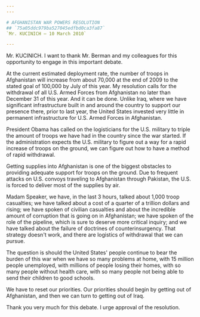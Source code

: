 ```yaml
---
---

# AFGHANISTAN WAR POWERS RESOLUTION
## `75a05ddc979ba527045edfbd0ca3fa87`
`Mr. KUCINICH — 10 March 2010`

---
```



Mr. KUCINICH. I want to thank Mr. Berman and my colleagues for this 
opportunity to engage in this important debate.

At the current estimated deployment rate, the number of troops in 
Afghanistan will increase from about 70,000 at the end of 2009 to the 
stated goal of 100,000 by July of this year. My resolution calls for 
the withdrawal of all U.S. Armed Forces from Afghanistan no later than 
December 31 of this year. And it can be done. Unlike Iraq, where we 
have significant infrastructure built in and around the country to 
support our presence there, prior to last year, the United States 
invested very little in permanent infrastructure for U.S. Armed Forces 
in Afghanistan.

President Obama has called on the logisticians for the U.S. military 
to triple the amount of troops we have had in the country since the war 
started. If the administration expects the U.S. military to figure out 
a way for a rapid increase of troops on the ground, we can figure out 
how to have a method of rapid withdrawal.

Getting supplies into Afghanistan is one of the biggest obstacles to 
providing adequate support for troops on the ground. Due to frequent 
attacks on U.S. convoys traveling to Afghanistan through Pakistan, the 
U.S. is forced to deliver most of the supplies by air.

Madam Speaker, we have, in the last 3 hours, talked about 1,000 troop 
casualties; we have talked about a cost of a quarter of a trillion 
dollars and rising; we have spoken of civilian casualties and about the 
incredible amount of corruption that is going on in Afghanistan; we 
have spoken of the role of the pipeline, which is sure to deserve more 
critical inquiry; and we have talked about the failure of doctrines of 
counterinsurgency. That strategy doesn't work, and there are logistics 
of withdrawal that we can pursue.

The question is should the United States' people continue to bear the 
burden of this war when we have so many problems at home, with 15 
million people unemployed, with millions of people losing their homes, 
with so many people without health care, with so many people not being 
able to send their children to good schools.

We have to reset our priorities. Our priorities should begin by 
getting out of Afghanistan, and then we can turn to getting out of 
Iraq.

Thank you very much for this debate. I urge approval of the 
resolution.